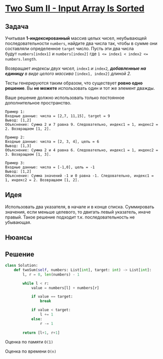 # [Two Sum II - Input Array Is Sorted](https://leetcode.com/problems/two-sum-ii-input-array-is-sorted/)
## Задача
Учитывая **1-индексированный** массив целых чисел, неубывающей последовательности `numbers`, найдите два числа так, чтобы в сумме они составляли определенное `target` число. Пусть эти два числа будут `numbers[index1]` и `numbers[index2]` где `1 <= index1 < index2 <= numbers.length`.

Возвращает _индексы двух чисел,_ `index1` _и_ `index2`_, **добавленные на единицу** в виде целого массива_ `[index1, index2]` _длиной 2._

Тесты генерируются таким образом, что существует **ровно одно решение**. Вы **не можете** использовать один и тот же элемент дважды.

Ваше решение должно использовать только постоянное дополнительное пространство.
```
Пример 1:
Входные данные: числа = [2,7, 11,15], target = 9 
Вывод: [1,2]
Объяснение: Сумма 2 и 7 равна 9. Следовательно, индекс1 = 1, индекс2 = 2. Возвращаем [1, 2].

Пример 2:
Входные данные: числа = [2, 3, 4], цель = 6 
Вывод: [1,3]
Объяснение: Сумма 2 и 4 равна 6. Следовательно, индекс1 = 1, индекс2 = 3. Возвращаем [1, 3].

Пример 3:
Входные данные: числа = [-1,0], цель = -1 
Вывод: [1,2]
Объяснение: Сумма значений -1 и 0 равна -1. Следовательно, индекс1 = 1, индекс2 = 2. Возвращаем [1, 2].
```
## Идея
Использовать два указателя, в начале и в конце списка. Суммировать значения, если меньше целевого, то двигать левый указатель, иначе правый. Такое решение подходит т.к. последовательность не убывающая.
## Нюансы
## Решение
```python
class Solution:
    def twoSum(self, numbers: List[int], target: int) -> List[int]:
        l, r = 0, len(numbers) - 1

        while l < r:
            value = numbers[l] + numbers[r]

            if value == target:
                break

            if value < target:
                l += 1
            else:
                r -= 1
        
        return [l+1, r+1]
```
Оценка по памяти `O(1)`

Оценка по времени `O(n)`
